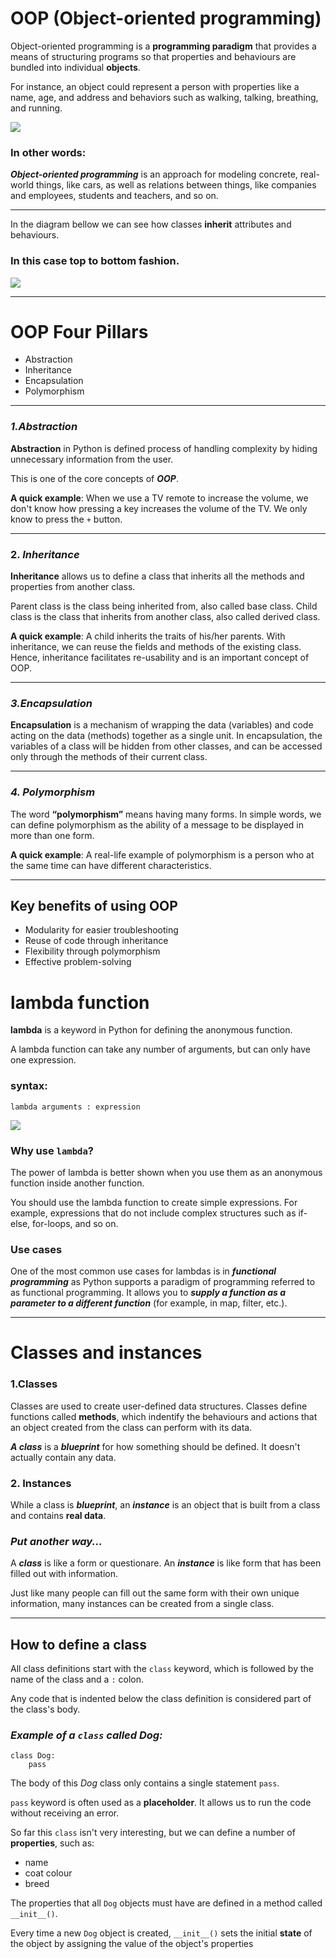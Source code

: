 # OOP (Object-oriented programming)

Object-oriented programming is a **programming paradigm** that provides a means of structuring programs so that properties and behaviours are bundled into individual **objects**.

For instance, an object could represent a person with properties like a name, age, and address and behaviors such as walking, talking, breathing, and running.


![](oop--2-.png)

### In other words:
***Object-oriented programming*** is an approach for modeling concrete, real-world things, like cars, as well as relations between things, like companies and employees, students and teachers, and so on. 

---


In the diagram bellow we can see how classes **inherit** attributes and behaviours.
### In this case top to bottom fashion.
![](OOP%20diagram.png)

---
# OOP Four Pillars


- Abstraction
- Inheritance
- Encapsulation 
- Polymorphism

---
###  ***1.Abstraction***


**Abstraction** in Python is defined process of handling complexity by hiding unnecessary information from the user. 

This is one of the core concepts of ***OOP***.

**A quick example**:  When we use a TV remote to increase the volume, we don't know how pressing a key increases the volume of the TV. We only know to press the `+` button.

---

### 2. ***Inheritance***


**Inheritance** allows us to define a class that inherits all the methods and properties from another class.

Parent class is the class being inherited from, also called base class. Child class is the class that inherits from another class, also called derived class.

**A quick example**: A child inherits the traits of his/her parents. With inheritance, we can reuse the fields and methods of the existing class. Hence, inheritance facilitates re-usability and is an important concept of OOP.

---

### ***3.Encapsulation***

**Encapsulation** is a mechanism of wrapping the data (variables) and code acting on the data (methods) together as a single unit. In encapsulation, the variables of a class will be hidden from other classes, and can be accessed only through the methods of their current class.

---

### ***4. Polymorphism***


The word **“polymorphism”** means having many forms. In simple words, we can define polymorphism as the ability of a message to be displayed in more than one form.

**A quick example**: A real-life example of polymorphism is a person who at the same time can have different characteristics.

---

## Key benefits of using OOP
- Modularity for easier troubleshooting
- Reuse of code through inheritance
- Flexibility through polymorphism
- Effective problem-solving


# lambda function

**lambda** is a keyword in Python for defining the anonymous function.

A lambda function can take any number of arguments, but can only have one expression.

### **syntax:**

```
lambda arguments : expression
```
![](python-lambda-functions.png)


### Why use `lambda`?

The power of lambda is better shown when you use them as an anonymous function inside another function.

You should use the lambda function to create simple expressions. For example, expressions that do not include complex structures such as if-else, for-loops, and so on.

### Use cases

One of the most common use cases for lambdas is in ***functional programming*** as Python supports a paradigm of programming referred to as functional programming. It allows you to ***supply a function as a parameter to a different function*** (for example, in map, filter, etc.).

---

# Classes and instances

### 1.**Classes**

Classes are used to create user-defined data structures. Classes define functions called **methods**, which  indentify the behaviours and actions that an object created from the class can perform with its data.

***A class*** is a ***blueprint*** for how something should be defined. It doesn't actually contain any data.

### 2. **Instances**

While a class is ***blueprint***, an ***instance*** is an object that is built from a class and contains **real data**.

### *Put another way...*
A ***class*** is like a form or questionare. An ***instance*** is like form that has been filled out with information. 

Just like many people can fill out the same form with their own unique information, many instances can be created from a single class.

---

## How to define a class

All class definitions start with the `class` keyword, which is followed by the name of the class and a `:` colon.

Any code that is indented below the class definition is considered part of the class's body. 

### *Example of a `class` called Dog:*

``` 
class Dog:
    pass
```

The body of this *Dog* class only contains a single statement `pass`. 

`pass` keyword is often used as a **placeholder**. It allows us to run the code without receiving an error.

So far this `class` isn't very interesting, but we can define a number of **properties**, such as:

- name
- coat colour
- breed

The properties that all `Dog` objects must have are defined in a method called `__init__()`.

Every time a new `Dog` object is created, `__init__()` sets the initial **state** of the object by assigning the value of the object's properties